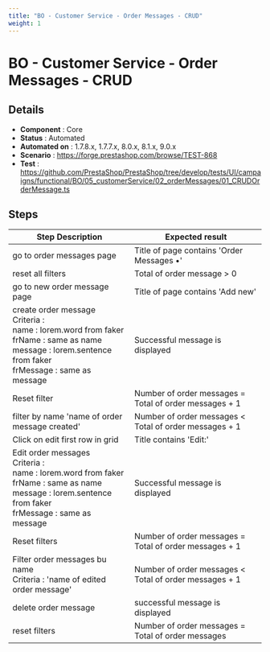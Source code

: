 ```yaml
---
title: "BO - Customer Service - Order Messages - CRUD"
weight: 1
---
```


# BO - Customer Service - Order Messages - CRUD
## Details
* **Component** : Core
* **Status** : Automated
* **Automated on** : 1.7.8.x, 1.7.7.x, 8.0.x, 8.1.x, 9.0.x
* **Scenario** : https://forge.prestashop.com/browse/TEST-868
* **Test** : https://github.com/PrestaShop/PrestaShop/tree/develop/tests/UI/campaigns/functional/BO/05_customerService/02_orderMessages/01_CRUDOrderMessage.ts

## Steps
| Step Description | Expected result |
| ----- | ----- |
| go to order messages page | Title of page contains 'Order Messages •' |
| reset all filters | Total of order message > 0 |
| go to new order message page | Title of page contains 'Add new' |
| create order message<br>Criteria :  <br>name : lorem.word from faker<br>frName : same as name<br>message : lorem.sentence from faker<br>frMessage : same as message | Successful message is displayed |
| Reset filter | Number of order messages = Total of order messages + 1 |
| filter by name 'name of order message created' | Number of order messages < Total of order messages + 1 |
| Click on edit first row in grid | Title contains 'Edit:' |
| Edit order messages<br>Criteria :  <br>name : lorem.word from faker<br>frName : same as name<br>message : lorem.sentence from faker<br>frMessage : same as message | Successful message is displayed |
| Reset filters | Number of order messages = Total of order messages + 1 |
| Filter order messages bu name <br>Criteria :  'name of edited order message' | Number of order messages < Total of order messages + 1 |
| delete order message | successful message is displayed |
| reset filters | Number of order messages = Total of order messages |
